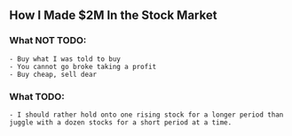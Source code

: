 ## How I Made $2M In the Stock Market
### What NOT TODO:
    - Buy what I was told to buy
    - You cannot go broke taking a profit
    - Buy cheap, sell dear

### What TODO:
    - I should rather hold onto one rising stock for a longer period than juggle with a dozen stocks for a short period at a time.